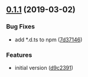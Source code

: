 ## [0.1.1](https://github.com/goparrot/geocoder/compare/d9c2391...0.1.1) (2019-03-02)


### Bug Fixes

* add *.d.ts to npm ([7d37146](https://github.com/goparrot/geocoder/commit/7d37146))


### Features

* initial version ([d9c2391](https://github.com/goparrot/geocoder/commit/d9c2391))



